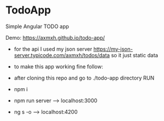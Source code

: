 # TodoApp

Simple Angular TODO app

Demo: https://axmxh.github.io/todo-app/

- for the api I used my json server https://my-json-server.typicode.com/axmxh/todos/data
  so it just static data

- to make this app working fine follow:

- after cloning this repo and go to ./todo-app directory RUN
- npm i
- npm run server --> localhost:3000
- ng s -o --> localhost:4200
